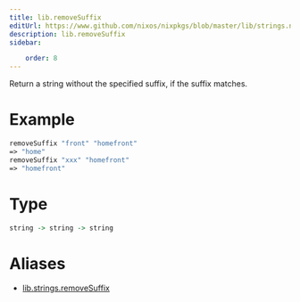 ```yaml
---
title: lib.removeSuffix
editUrl: https://www.github.com/nixos/nixpkgs/blob/master/lib/strings.nix#L939C5
description: lib.removeSuffix
sidebar:

    order: 8
---
```


Return a string without the specified suffix, if the suffix matches.

# Example

```nix
removeSuffix "front" "homefront"
=> "home"
removeSuffix "xxx" "homefront"
=> "homefront"
```

# Type

```haskell
string -> string -> string
```


# Aliases

- [lib.strings.removeSuffix](reference/lib/strings/lib-strings-removeSuffix)


